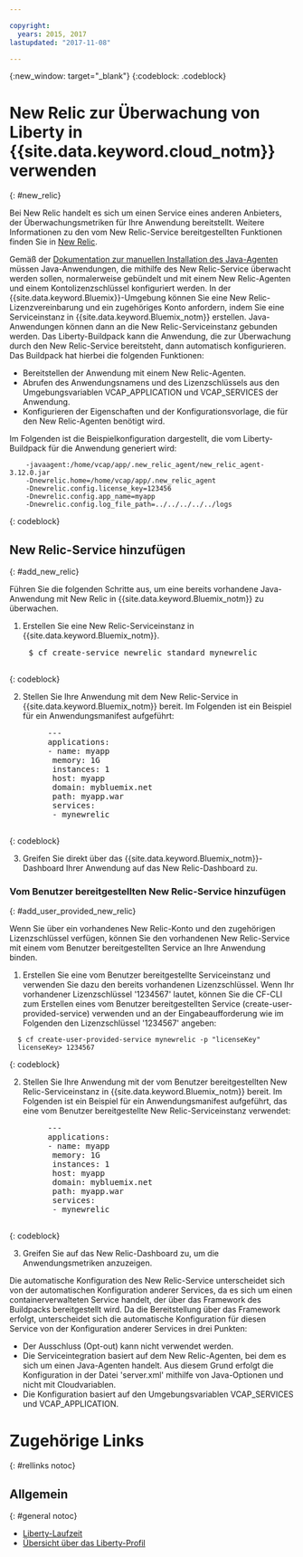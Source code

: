 ```yaml
---

copyright:
  years: 2015, 2017
lastupdated: "2017-11-08"

---
```


{:new_window: target="_blank"}
{:codeblock: .codeblock}

# New Relic zur Überwachung von Liberty in {{site.data.keyword.cloud_notm}} verwenden
{: #new_relic}

Bei New Relic handelt es sich um einen Service eines anderen Anbieters, der Überwachungsmetriken für Ihre Anwendung
bereitstellt. Weitere Informationen zu den vom New Relic-Service bereitgestellten Funktionen finden Sie in [New Relic](http://newrelic.com/java).

Gemäß der [Dokumentation zur manuellen Installation des Java-Agenten](https://docs.newrelic.com/docs/agents/java-agent/installation/java-agent-manual-installation) müssen Java-Anwendungen, die mithilfe des New Relic-Service überwacht werden sollen, normalerweise gebündelt und mit einem New Relic-Agenten und einem Kontolizenzschlüssel konfiguriert werden. In der {{site.data.keyword.Bluemix}}-Umgebung können Sie eine New Relic-Lizenzvereinbarung und ein zugehöriges Konto anfordern, indem Sie eine Serviceinstanz in {{site.data.keyword.Bluemix_notm}} erstellen. Java-Anwendungen können dann an die New Relic-Serviceinstanz gebunden werden. Das Liberty-Buildpack kann die Anwendung, die zur Überwachung durch den New Relic-Service bereitsteht, dann automatisch konfigurieren.
Das Buildpack hat hierbei die folgenden Funktionen:

* Bereitstellen der Anwendung mit einem New Relic-Agenten.
* Abrufen des Anwendungsnamens und des Lizenzschlüssels aus den Umgebungsvariablen VCAP_APPLICATION und VCAP_SERVICES der Anwendung.
* Konfigurieren der Eigenschaften und der Konfigurationsvorlage, die für den New Relic-Agenten benötigt wird.

Im Folgenden ist die Beispielkonfiguration
dargestellt, die vom Liberty-Buildpack für die Anwendung generiert wird:

```
    -javaagent:/home/vcap/app/.new_relic_agent/new_relic_agent-3.12.0.jar
    -Dnewrelic.home=/home/vcap/app/.new_relic_agent
    -Dnewrelic.config.license_key=123456
    -Dnewrelic.config.app_name=myapp
    -Dnewrelic.config.log_file_path=../../../../../logs
```
{: codeblock}

## New Relic-Service hinzufügen
{: #add_new_relic}

Führen Sie die folgenden Schritte aus, um eine bereits vorhandene Java-Anwendung mit New Relic in {{site.data.keyword.Bluemix_notm}} zu überwachen.
1. Erstellen Sie eine New Relic-Serviceinstanz in {{site.data.keyword.Bluemix_notm}}.

  <pre>
    $ cf create-service newrelic standard mynewrelic
  </pre>
  {: codeblock}

2. Stellen Sie Ihre Anwendung mit dem New Relic-Service in {{site.data.keyword.Bluemix_notm}} bereit. Im Folgenden ist ein Beispiel für ein Anwendungsmanifest aufgeführt:

  <pre>
        &dash;&dash;&dash;
        applications:
        - name: myapp
         memory: 1G
         instances: 1
         host: myapp
         domain: mybluemix.net
         path: myapp.war
         services:
         - mynewrelic
  </pre>
  {: codeblock}

3. Greifen Sie direkt über das {{site.data.keyword.Bluemix_notm}}-Dashboard Ihrer Anwendung auf das New Relic-Dashboard zu.

### Vom Benutzer bereitgestellten New Relic-Service hinzufügen
{: #add_user_provided_new_relic}

Wenn Sie über ein vorhandenes New Relic-Konto und den zugehörigen Lizenzschlüssel verfügen, können Sie den vorhandenen New Relic-Service mit einem vom Benutzer bereitgestellten Service an Ihre Anwendung binden.

1. Erstellen Sie eine vom Benutzer bereitgestellte Serviceinstanz und verwenden Sie dazu den bereits vorhandenen Lizenzschlüssel.  Wenn Ihr vorhandener Lizenzschlüssel '1234567' lautet, können Sie die CF-CLI zum Erstellen eines vom Benutzer bereitgestellten Service (create-user-provided-service) verwenden und an der Eingabeaufforderung wie im Folgenden den Lizenzschlüssel '1234567' angeben:
  ```
    $ cf create-user-provided-service mynewrelic -p "licenseKey"
    licenseKey> 1234567
  ```
  {: codeblock}

2. Stellen Sie Ihre Anwendung mit der vom Benutzer bereitgestellten New Relic-Serviceinstanz in {{site.data.keyword.Bluemix_notm}} bereit. Im Folgenden ist ein Beispiel für ein Anwendungsmanifest aufgeführt, das eine vom Benutzer bereitgestellte New Relic-Serviceinstanz verwendet:
  <pre>
        &dash;&dash;&dash;
        applications:
        - name: myapp
         memory: 1G
         instances: 1
         host: myapp
         domain: mybluemix.net
         path: myapp.war
         services:
         - mynewrelic
  </pre>
  {: codeblock}

3. Greifen Sie auf das New Relic-Dashboard zu, um die Anwendungsmetriken anzuzeigen.

Die automatische Konfiguration des New Relic-Service unterscheidet sich von der automatischen Konfiguration anderer Services, da es sich um einen containerverwalteten Service handelt, der über das Framework des Buildpacks bereitgestellt wird.  Da die Bereitstellung über das Framework erfolgt, unterscheidet sich die automatische Konfiguration für diesen Service von der Konfiguration anderer Services in drei Punkten:
* Der Ausschluss (Opt-out) kann nicht verwendet werden.
* Die Serviceintegration basiert auf dem New Relic-Agenten, bei dem es sich um einen Java-Agenten handelt. Aus diesem Grund erfolgt die Konfiguration in der Datei 'server.xml' mithilfe von Java-Optionen und nicht mit Cloudvariablen.
* Die Konfiguration basiert auf den Umgebungsvariablen VCAP_SERVICES und VCAP_APPLICATION.

# Zugehörige Links
{: #rellinks notoc}
## Allgemein
{: #general notoc}
* [Liberty-Laufzeit](index.html)
* [Übersicht über das Liberty-Profil](http://www-01.ibm.com/support/knowledgecenter/SSAW57_8.5.5/com.ibm.websphere.wlp.nd.doc/ae/cwlp_about.html)

